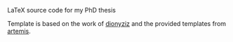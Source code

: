LaTeX source code for my PhD thesis

Template is based on the work of [dionyziz](https://github.com/dionyziz/thesis.git) and the provided templates from [artemis](https://lib.ece.ntua.gr/services/artemis/).
